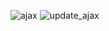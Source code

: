 ![ajax](https://user-images.githubusercontent.com/69606911/122170712-b57eb000-cea0-11eb-9b42-db80b61f69c0.png)
![update_ajax](https://user-images.githubusercontent.com/69606911/122171079-22924580-cea1-11eb-9e0d-258537c0f094.png)
